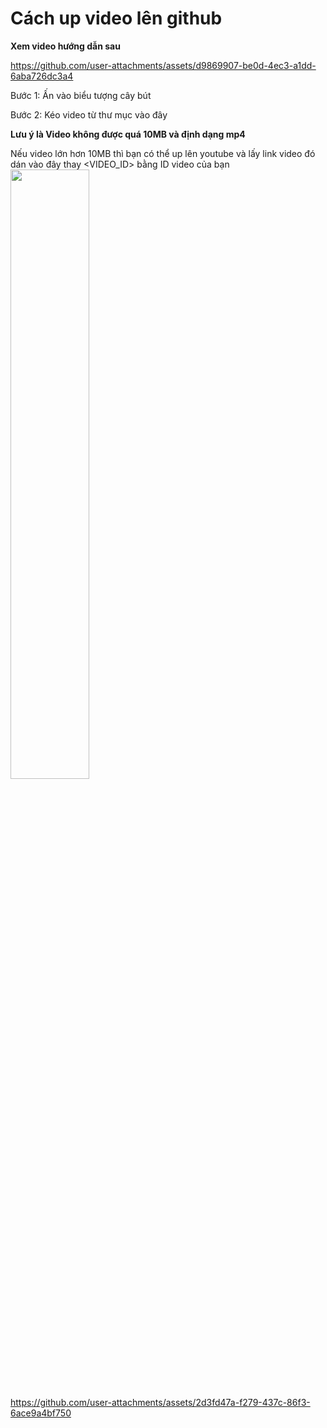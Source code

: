# Cách up video lên github

**Xem video hướng dẫn sau**

https://github.com/user-attachments/assets/d9869907-be0d-4ec3-a1dd-6aba726dc3a4


Bước 1: Ấn vào biểu tượng cây bút

Bước 2: Kéo video từ thư mục vào đây

**Lưu ý là Video không được quá 10MB và định dạng mp4**

Nếu video lớn hơn 10MB thì bạn có thể up lên youtube và lấy link video đó dán vào đây thay <VIDEO_ID> bằng ID video của bạn
[<img src="https://img.youtube.com/vi/<VIDEO_ID></VIDEO_ID>/0.jpg" width="50%">](https://www.youtube.com/watch?v=<VIDEO_ID>)


https://github.com/user-attachments/assets/2d3fd47a-f279-437c-86f3-6ace9a4bf750

